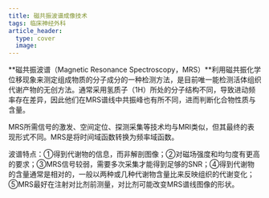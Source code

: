 ```yaml
---
title: 磁共振波谱成像技术
tags: 临床神经外科
article_header:
  type: cover
  image:
---
```


**磁共振波谱（Magnetic Resonance Spectroscopy，MRS）**利用磁共振化学位移现象来测定组成物质的分子成分的一种检测方法，是目前唯一能检测活体组织代谢产物的无创方法。通常采用氢质子（1H）所处的分子结构不同，导致进动频率存在差异，因此他们在MRS谱线中共振峰也有所不同，进而判断化合物性质与含量。

MRS所需信号的激发、空间定位、探测采集等技术均与MRI类似，但其最终的表现形式不同。MRS是将时间域函数转换为频率域函数。

波谱特点：①得到代谢物的信息，而非解剖图像；②对磁场强度和均匀度有更高的要求；③MRS信号较弱，需要多次采集才能得到足够的SNR；④得到代谢物的含量通常是相对的，一般以两种或几种代谢物含量比来反映组织的代谢变化；⑤MRS最好在注射对比剂前测量，对比剂可能改变MRS谱线图像的形状。
